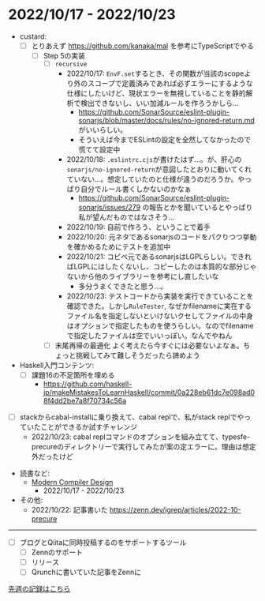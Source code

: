 # 2022/10/17 - 2022/10/23

- custard:
    - [ ] とりあえず <https://github.com/kanaka/mal> を参考にTypeScriptでやる
        - [ ] Step 5の実装
            - [ ] `recursive`
                - 2022/10/17: `EnvF.set`するとき、その関数が当該のscopeより外のスコープで定義済みであれば必ずエラーにするような仕様にしたいけど、現状エラーを無視していることを静的解析で検出できないし、いい加減ルールを作ろうかしら...
                    - <https://github.com/SonarSource/eslint-plugin-sonarjs/blob/master/docs/rules/no-ignored-return.md> がいいらしい。
                    - そういえば今までESLintの設定を全然してなかったので慌てて設定中
                - 2022/10/18: `.eslintrc.cjs`が書けたはず...。が、肝心の`sonarjs/no-ignored-return`が意図したとおりに動いてくれていない...。想定していたのと仕様が違うのだろうか。やっぱり自分でルール書くしかないのかなぁ
                    - <https://github.com/SonarSource/eslint-plugin-sonarjs/issues/279> の報告とかを聞いているとやっぱり私が望んだものではなさそう...
                - 2022/10/19: 自前で作ろう、ということで着手
                - 2022/10/20: 元ネタであるsonarjsのコードをパクりつつ挙動を確かめるためにテストを追加中
                - 2022/10/21: コピペ元であるsonarjsはLGPLらしい。できればLGPLにはしたくないし、コピーしたのは本質的な部分じゃないから他のライブラリーを参考にし直したいな
                    - 多分うまくできたと思う...。
                - 2022/10/23: テストコードから実装を実行できていることを確認できた。しかし`RuleTester`, なぜかfilenameに実在するファイル名を指定しないといけないクセしてファイルの中身はオプションで指定したものを使うらしい。なのでfilenameで指定したファイルは空でいいっぽい。なんでやねん
            - [ ] 末尾再帰の最適化
                 よく考えたら今すぐには必要ないよなぁ。ちょっと挑戦してみて難しそうだったら諦めよう
- Haskell入門コンテンツ:
    - [ ] 課題16の不足箇所を埋める
        - <https://github.com/haskell-jp/makeMistakesToLearnHaskell/commit/0a228eb61dc7e098ad08f4dd2be7a8f70734c56a>
- [ ] stackからcabal-installに乗り換えて、cabal replで、私がstack replでやっていたことができるか試すチャレンジ
    - 2022/10/23: cabal replコマンドのオプションを組み立てて、typesfe-precureのディレクトリーで実行してみたが案の定エラーに。理由は想定外だったけど
- 読書など:
    - [Modern Compiler Design](https://www.springer.com/jp/book/9781461446989)
        - 2022/10/17 - 2022/10/23
- その他:
    - 2022/10/22: 記事書いた <https://zenn.dev/igrep/articles/2022-10-precure>

------

- [ ] ブログとQiitaに同時投稿するのをサポートするツール
    - [ ] Zennのサポート
    - [ ] リリース
    - [ ] Qrunchに書いていた記事をZennに

[先週の記録はこちら](https://github.com/igrep/daily-commits/blob/923f8b6fba585a2d910d61254248da69d2d29ed0/yesterday.md)
